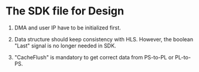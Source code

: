 # The SDK file for Design

1. DMA and user IP have to be initialized first.

2. Data structure should keep consistency with HLS. However, the boolean "Last" signal is no longer needed in SDK.

3. "CacheFlush" is mandatory to get correct data from PS-to-PL or PL-to-PS.

